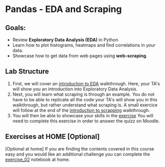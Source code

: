 # Pandas - EDA and Scraping

## Goals:

- Review **Exploratory Data Analysis (EDA)** in Python
- Learn how to plot histograms, heatmaps and find correlations in your data.
- Showcase how to get data from web pages using **web-scraping**.

## Lab Structure
1. First, we will cover an [introduction to EDA](https://github.com/michalis0/Business-Intelligence-and-Analytics/blob/836a01f27c5c83cd288e273cc6d9e2f67943b6fa/labs/03%20-%20Pandas%20and%20Data%20Cleaning/Walkthrough/Introduction_to_EDA2024.ipynb) walkthrough. Here, your TA's will show you an introduction into Exploratory Data Analysis.
2. Next, you will learn what scraping is through an example. You do not have to be able to replicate all the code your TA's will show you in this walkthrough, but rather understand what scraping is. A small exercice will follow at the end of the [introduction to scrapping](https://github.com/michalis0/Business-Intelligence-and-Analytics/blob/836a01f27c5c83cd288e273cc6d9e2f67943b6fa/labs/03%20-%20Pandas%20and%20Data%20Cleaning/Walkthrough/Walkthrough_03_Scraping_2024.ipynb) walkthrough.
3. You will then be able to showcase your skills in the [exercise](https://github.com/michalis0/Business-Intelligence-and-Analytics/blob/880052a54d088aacdb3eb353ab4fb9089551e1a0/labs/03%20-%20Pandas%20and%20Data%20Cleaning/Exercises/exercise_01.ipynb) You will need to complete this exercise in order to answer the quizz on Moodle.


## Exercises at HOME [Optional]
[Optional at home] If you are finding the contents covered in this course easy and you would like an additional challenge you can complete the [exercise_02](https://github.com/michalis0/Business-Intelligence-and-Analytics/blob/836a01f27c5c83cd288e273cc6d9e2f67943b6fa/labs/03%20-%20Pandas%20and%20Data%20Cleaning/Exercises/exercise_02.ipynb) notebook at home.
